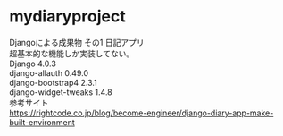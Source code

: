 # mydiaryproject
Djangoによる成果物 その1 日記アプリ  
超基本的な機能しか実装してない。  
Django 4.0.3  
django-allauth       0.49.0  
django-bootstrap4    2.3.1  
django-widget-tweaks 1.4.8  
参考サイト  
https://rightcode.co.jp/blog/become-engineer/django-diary-app-make-built-environment
